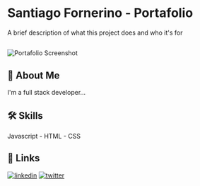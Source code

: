 
# Santiago Fornerino - Portafolio

A brief description of what this project does and who it's for

##

![Portafolio Screenshot]()


## 🚀 About Me
I'm a full stack developer...


## 🛠 Skills
Javascript - HTML - CSS


## 🔗 Links
[![linkedin](https://img.shields.io/badge/linkedin-0A66C2?style=for-the-badge&logo=linkedin&logoColor=white)](https://www.linkedin.com/in/santiagofornerino/)
[![twitter](https://img.shields.io/badge/twitter-1DA1F2?style=for-the-badge&logo=twitter&logoColor=white)](https://twitter.com/Fornee_)

